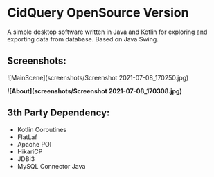 # CidQuery OpenSource Version

A simple desktop software written in Java and Kotlin for exploring and exporting data from database. Based on Java
Swing.

## Screenshots:

![MainScene](screenshots/Screenshot 2021-07-08_170250.jpg)

**![About](screenshots/Screenshot 2021-07-08_170308.jpg)**

## 3th Party Dependency:

- Kotlin Coroutines
- FlatLaf
- Apache POI
- HikariCP
- JDBI3
- MySQL Connector Java


